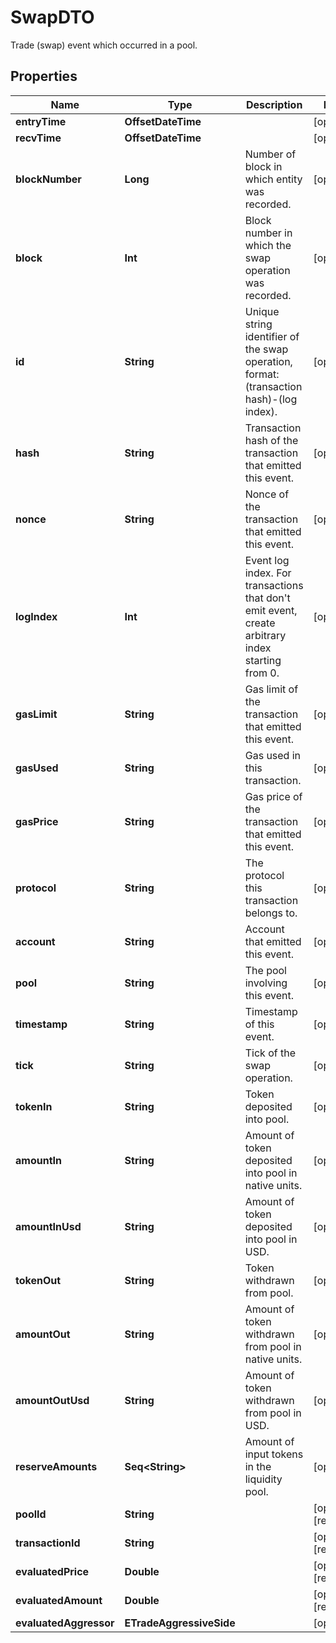 

# SwapDTO

Trade (swap) event which occurred in a pool.

## Properties

Name | Type | Description | Notes
------------ | ------------- | ------------- | -------------
**entryTime** | **OffsetDateTime** |  |  [optional]
**recvTime** | **OffsetDateTime** |  |  [optional]
**blockNumber** | **Long** | Number of block in which entity was recorded. |  [optional]
**block** | **Int** | Block number in which the swap operation was recorded. |  [optional]
**id** | **String** | Unique string identifier of the swap operation, format: (transaction hash)-(log index). |  [optional]
**hash** | **String** | Transaction hash of the transaction that emitted this event. |  [optional]
**nonce** | **String** | Nonce of the transaction that emitted this event. |  [optional]
**logIndex** | **Int** | Event log index. For transactions that don&#39;t emit event, create arbitrary index starting from 0. |  [optional]
**gasLimit** | **String** | Gas limit of the transaction that emitted this event. |  [optional]
**gasUsed** | **String** | Gas used in this transaction. |  [optional]
**gasPrice** | **String** | Gas price of the transaction that emitted this event. |  [optional]
**protocol** | **String** | The protocol this transaction belongs to. |  [optional]
**account** | **String** | Account that emitted this event. |  [optional]
**pool** | **String** | The pool involving this event. |  [optional]
**timestamp** | **String** | Timestamp of this event. |  [optional]
**tick** | **String** | Tick of the swap operation. |  [optional]
**tokenIn** | **String** | Token deposited into pool. |  [optional]
**amountIn** | **String** | Amount of token deposited into pool in native units. |  [optional]
**amountInUsd** | **String** | Amount of token deposited into pool in USD. |  [optional]
**tokenOut** | **String** | Token withdrawn from pool. |  [optional]
**amountOut** | **String** | Amount of token withdrawn from pool in native units. |  [optional]
**amountOutUsd** | **String** | Amount of token withdrawn from pool in USD. |  [optional]
**reserveAmounts** | **Seq&lt;String&gt;** | Amount of input tokens in the liquidity pool. |  [optional]
**poolId** | **String** |  |  [optional] [readonly]
**transactionId** | **String** |  |  [optional] [readonly]
**evaluatedPrice** | **Double** |  |  [optional] [readonly]
**evaluatedAmount** | **Double** |  |  [optional] [readonly]
**evaluatedAggressor** | **ETradeAggressiveSide** |  |  [optional]



